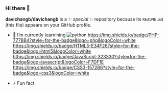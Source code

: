 ### Hi there 👋

**davichangb/davichangb** is a ✨ _special_ ✨ repository because its `README.md` (this file) appears on your GitHub profile.

- 🌱 I’m currently learnining
![python](https://img.shields.io/badge/Python-FFD43B?style=for-the-badge&logo=python&logoColor=blue)
https://img.shields.io/badge/PHP-777BB4?style=for-the-badge&logo=php&logoColor=white
https://img.shields.io/badge/HTML5-E34F26?style=for-the-badge&logo=html5&logoColor=white
https://img.shields.io/badge/JavaScript-323330?style=for-the-badge&logo=javascript&logoColor=F7DF1E
https://img.shields.io/badge/CSS3-1572B6?style=for-the-badge&logo=css3&logoColor=white

- ⚡ Fun fact 
